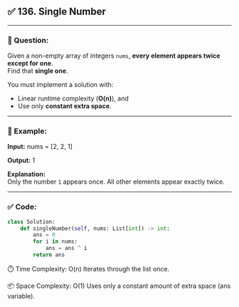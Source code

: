 ## ✅ 136. Single Number

---

### 🧾 Question:
Given a non-empty array of integers `nums`, **every element appears twice except for one**.  
Find that **single one**.

You must implement a solution with:
- Linear runtime complexity (**O(n)**), and
- Use only **constant extra space**.

---

### 🔹 Example:

**Input:**
nums = [2, 2, 1]

**Output:**
1

**Explanation:**  
Only the number `1` appears once. All other elements appear exactly twice.

---

### ✅ Code:

```python
class Solution:
    def singleNumber(self, nums: List[int]) -> int:
        ans = 0
        for i in nums:
            ans = ans ^ i
        return ans
```
⏱️ Time Complexity:
O(n)
Iterates through the list once.

📦 Space Complexity:
O(1)
Uses only a constant amount of extra space (ans variable).
